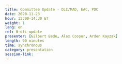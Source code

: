 ```yaml
---
title: Committee Update - DLI/MAD, EAC, PDC
date: 2020-11-23
hour: 13:00-14:30 ET
weight: 1
lang: en
ref: 0-dli-update
presenter: [Gilbert Bede, Alex Cooper, Arden Kayzak]
length: 90 minutes
time: synchronous
category: presentation
session-link:
---
```

